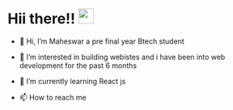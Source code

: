 # Hii there!! <img src="https://raw.githubusercontent.com/MartinHeinz/MartinHeinz/master/wave.gif" width="30px">
- 👋 Hi, I’m Maheswar a pre final year Btech student

- 👀 I’m interested in building webistes and i have been into web development for the past 6 months
- 🌱 I’m currently learning React js
- 📫 How to reach me 

<!---
mahesh12393/mahesh12393 is a ✨ special ✨ repository because its `README.md` (this file) appears on your GitHub profile.
You can click the Preview link to take a look at your changes.
--->
